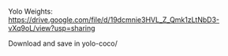 Yolo Weights: https://drive.google.com/file/d/19dcmnie3HVL_Z_Qmk1zLtNbD3-vXq9oL/view?usp=sharing

Download and save in yolo-coco/